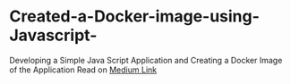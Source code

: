 # Created-a-Docker-image-using-Javascript-
Developing a Simple Java Script Application and Creating a Docker Image of the Application
Read on [Medium Link](https://medium.com/@ejadaji7/developing-a-simple-java-script-application-and-creating-a-docker-image-of-the-application-f7bed9f4447e?source=user_profile_page---------0-------------a93f2578e95f----------------------)
